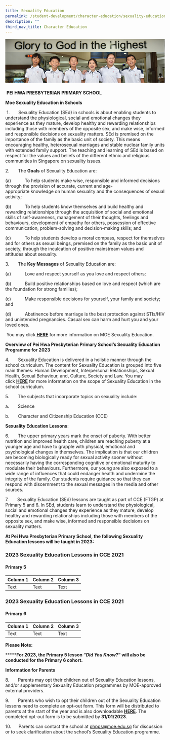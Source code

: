 ```yaml
---
title: Sexuality Education
permalink: /student-development/character-education/sexuality-education/
description: ""
third_nav_title: Character Education
---
```

![](/images/Website%20Banners%20Subpage/948x260%20masterhead%20-%20student%20development2.jpg)
#### 

&nbsp;**PEI HWA PRESBYTERIAN PRIMARY SCHOOL**

**Moe Sexua****l****ity Education in Schools**  

&nbsp;1.&nbsp;&nbsp;&nbsp;&nbsp;&nbsp;&nbsp;&nbsp;Sexuality Education (SEd) in schools is about enabling students to understand the physiological, social and emotional changes they experience as they mature, develop healthy and rewarding relationships including those with members of the opposite sex, and make wise, informed and responsible decisions on sexuality matters. SEd is premised on the importance of the family as the basic unit of society. This means encouraging healthy, heterosexual marriages and stable nuclear family units with extended family support. The teaching and learning of SEd is based on respect for the values and beliefs of the different ethnic and religious communities in Singapore on sexuality issues.

2.&nbsp;&nbsp;&nbsp;&nbsp;&nbsp;&nbsp; The&nbsp;**Goals**&nbsp;of Sexuality Education are:

(a)&nbsp;&nbsp;&nbsp;&nbsp;&nbsp;&nbsp;&nbsp;&nbsp;&nbsp;&nbsp;&nbsp;To help students make wise, responsible and informed decisions through the provision of accurate, current and age-appropriate&nbsp;knowledge&nbsp;on human sexuality and the consequences of sexual activity;

(b)&nbsp;&nbsp;&nbsp;&nbsp;&nbsp;&nbsp;&nbsp;&nbsp;&nbsp;&nbsp;&nbsp;To help students know themselves and build healthy and rewarding relationships through the acquisition of&nbsp;social and emotional skills&nbsp;of self-awareness, management of their thoughts, feelings and behaviours, development of empathy for others, possession of effective communication, problem-solving and decision-making skills; and

(c)&nbsp;&nbsp;&nbsp;&nbsp;&nbsp;&nbsp;&nbsp;&nbsp;&nbsp;&nbsp;&nbsp;To help students develop a moral compass, respect for themselves and for others as sexual beings, premised on the family as the basic unit of society, through the inculcation of&nbsp;positive mainstream values and attitudes&nbsp;about sexuality.

3.&nbsp;&nbsp;&nbsp;&nbsp;&nbsp;&nbsp; The&nbsp;**Key Messages**&nbsp;of Sexuality Education are:

(a)&nbsp;&nbsp;&nbsp;&nbsp;&nbsp;&nbsp;&nbsp;&nbsp;&nbsp;&nbsp;&nbsp;Love and respect yourself as you love and respect others;

(b)&nbsp;&nbsp;&nbsp;&nbsp;&nbsp;&nbsp;&nbsp;&nbsp;&nbsp;&nbsp;&nbsp;Build positive relationships based on love and respect (which are the foundation for strong families);

(c)&nbsp;&nbsp;&nbsp;&nbsp;&nbsp;&nbsp;&nbsp;&nbsp;&nbsp;&nbsp;&nbsp;Make responsible decisions for yourself, your family and society; and

(d)&nbsp;&nbsp;&nbsp;&nbsp;&nbsp;&nbsp;&nbsp;&nbsp;&nbsp;&nbsp;&nbsp;Abstinence before marriage is the best protection against STIs/HIV and unintended pregnancies. Casual sex can harm and hurt you and your loved ones.

&nbsp;You may&nbsp;click&nbsp;**[HERE](https://go.gov.sg/moe-sexuality-education)**&nbsp;for more information on MOE Sexuality Education.

**Overview of Pei Hwa Presbyterian Primary School’s Sexuality Education Programme for 2023**

4.&nbsp;&nbsp;&nbsp;&nbsp;&nbsp;&nbsp; Sexuality Education is delivered in a holistic manner through the school curriculum.&nbsp;The content for Sexuality Education is grouped into five main themes: Human Development, Interpersonal Relationships, Sexual Health, Sexual Behaviour, and, Culture, Society and Law. You may click&nbsp;**[HERE](https://go.gov.sg/moe-sexuality-education-scope)**&nbsp;for more information on the scope of Sexuality Education in the school curriculum.

5.&nbsp;&nbsp;&nbsp;&nbsp;&nbsp;&nbsp; The subjects that incorporate topics on sexuality include:

a.&nbsp;&nbsp;&nbsp;&nbsp;&nbsp;&nbsp;&nbsp;Science

b.&nbsp;&nbsp;&nbsp;&nbsp;&nbsp;&nbsp;&nbsp;Character and Citizenship Education (CCE)

**Sexuality Education Lessons**:

6.&nbsp;&nbsp;&nbsp;&nbsp;&nbsp;&nbsp; The upper primary years mark the onset of puberty. With better nutrition and improved health care, children are reaching puberty at a younger age and have to grapple with physical, emotional and psychological changes in themselves. The implication is that our children are becoming biologically ready for sexual activity sooner without necessarily having the corresponding cognitive or emotional maturity to modulate their behaviours. Furthermore, our young are also exposed to a wide range of influences that could endanger health and undermine the integrity of the family. Our students require guidance so that they can respond with discernment to the sexual messages in the media and other sources.

7\. &nbsp;&nbsp;&nbsp;&nbsp;&nbsp; Sexuality Education (SEd) lessons are taught as part of CCE (FTGP) at Primary 5 and 6. In SEd, students learn to understand the physiological, social and emotional changes they experience as they mature, develop healthy and rewarding relationships including those with members of the opposite sex, and make wise, informed and responsible decisions on sexuality matters.&nbsp;

**At Pei Hwa Presbyterian Primary School, the following Sexuality Education lessons will be taught in&nbsp;2023:**


### **2023 Sexuality Education Lessons in CCE 2021**

#### Primary 5






| Column 1 | Column 2 | Column 3 |
| -------- | -------- | -------- |
| Text     | Text     | Text     |





### **2023 Sexuality Education Lessons in CCE 2021**

#### Primary 6



| Column 1 | Column 2 | Column 3 |
| -------- | -------- | -------- |
| Text     | Text     | Text     |











**Please Note:**

**\*****For&nbsp;2023, the Primary 5 lesson “_Did You Know_?” will also be conducted for the Primary 6 cohort.**

  

**Information for Parents**

8.&nbsp;&nbsp;&nbsp;&nbsp;&nbsp;&nbsp; Parents may opt their children out of Sexuality Education lessons, and/or supplementary Sexuality Education programmes by MOE-approved external providers.

9.&nbsp;&nbsp;&nbsp;&nbsp;&nbsp;&nbsp; Parents who wish to opt their children out of the Sexuality Education lessons need to complete an opt-out form. This form will be distributed to parents at the start of the year and is also downloadable&nbsp;**[HERE](https://peihwapresbyterianpri-moe-edu-sg-admin.cwp.sg/qql/slot/u311/2023/CEE/SEd%20Education%20Letter%20%20Opt%20Out%20Form%202023.pdf)**. The completed opt-out form is to be submitted by&nbsp;**31/01/2023**.

10.&nbsp;&nbsp;&nbsp;&nbsp;&nbsp; Parents can contact the school at&nbsp;[phpps@moe.edu.sg](mailto:phpps@moe.edu.sg)&nbsp;for discussion or to seek clarification about the school’s Sexuality Education programme.